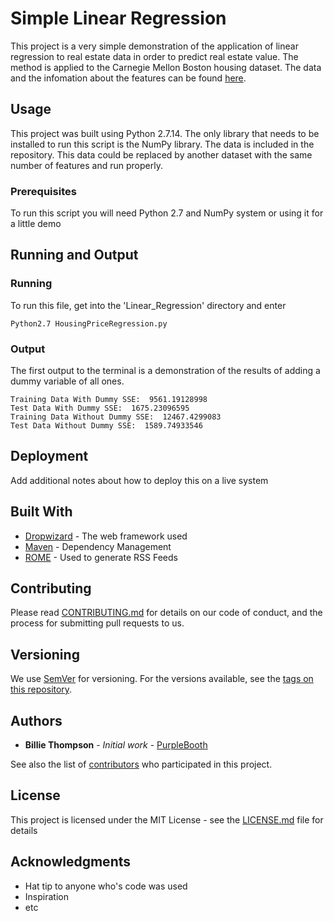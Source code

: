 # Simple Linear Regression 

This project is a very simple demonstration  of the application of linear regression 
to real estate data in order to predict real estate value. The method is applied to 
the Carnegie Mellon Boston housing dataset. The data and the infomation about the
features can be found [here]( http://lib.stat.cmu.edu/datasets/boston).

## Usage

This project was built using Python 2.7.14. The only library that needs to be installed to 
run this script is the NumPy library. The data is included in the repository. This 
data could be replaced by another dataset with the same number of features and run
 properly. 

### Prerequisites

To run this script you will need Python 2.7 and NumPy
 system or using it for a little demo

## Running and Output 

### Running

To run this file, get into the 'Linear_Regression' directory and enter

```
Python2.7 HousingPriceRegression.py
```

### Output

The first output to the terminal is a demonstration of the results of adding 
a dummy variable of all ones.

```
Training Data With Dummy SSE:  9561.19128998
Test Data With Dummy SSE:  1675.23096595
Training Data Without Dummy SSE:  12467.4299083
Test Data Without Dummy SSE:  1589.74933546
```

## Deployment

Add additional notes about how to deploy this on a live system

## Built With

* [Dropwizard](http://www.dropwizard.io/1.0.2/docs/) - The web framework used
* [Maven](https://maven.apache.org/) - Dependency Management
* [ROME](https://rometools.github.io/rome/) - Used to generate RSS Feeds

## Contributing

Please read [CONTRIBUTING.md](https://gist.github.com/PurpleBooth/b24679402957c63ec426) for details on our code of conduct, and the process for submitting pull requests to us.

## Versioning

We use [SemVer](http://semver.org/) for versioning. For the versions available, see the [tags on this repository](https://github.com/your/project/tags). 

## Authors

* **Billie Thompson** - *Initial work* - [PurpleBooth](https://github.com/PurpleBooth)

See also the list of [contributors](https://github.com/your/project/contributors) who participated in this project.

## License

This project is licensed under the MIT License - see the [LICENSE.md](LICENSE.md) file for details

## Acknowledgments

* Hat tip to anyone who's code was used
* Inspiration
* etc

